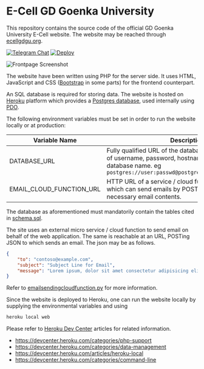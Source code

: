 # E-Cell GD Goenka University

This repository contains the source code of the official GD Goenka University E-Cell website. The website may be reached through [ecellgdgu.org](https://ecellgdgu.org).

[![Telegram Chat](https://patrolavia.github.io/telegram-badge/chat.svg)](https://t.me/joinchat/KZMgcRCeXtux-MVuJ_gJ3A) [![Deploy](https://www.herokucdn.com/deploy/button.svg)](https://heroku.com/deploy)

![Frontpage Screenshot](https://i.imgur.com/9O6pYlj.png)

The website have been written using PHP for the server side. It uses HTML, JavaScript and CSS ([Bootstrap](https://getbootstrap.com) in some parts) for the frontend counterpart.

An SQL database is required for storing data. The website is hosted on [Heroku](https://heroku.com) platform which provides a [Postgres database](https://www.heroku.com/postgres), used internally using [PDO](http://php.net/manual/en/book.pdo.php).

The following environment variables must be set in order to run the website locally or at production:

| Variable Name | Description |
| --- | --- |
| DATABASE_URL | Fully qualified URL of the database connection inclusive of username, password, hostname, port number, database name. eg `postgres://user:passwd@postgres.host:5432/mydatabase` |
| EMAIL_CLOUD_FUNCTION_URL | HTTP URL of a service / cloud function / micro service which can send emails by POSTing JSON with necessary email contents. |

The database as aforementioned must mandatorily contain the tables cited in [schema.sql](./schema.sql).

The site uses an external micro service / cloud function to send email on behalf of the web application. The same is reachable at an URL, POSTing JSON to which sends an email. The json may be as follows.
```json
{
    "to": "contoso@example.com",
    "subject": "Subject Line for Email",
    "message": "Lorem ipsum, dolor sit amet consectetur adipisicing elit. Illo rem repudiandae architecto accusantium ad veritatis consectetur quibusdam assumenda, qui officia soluta!"
}
```
Refer to [emailsendingcloudfunction.py](./emailsendingcloudfunction.py) for more information.

Since the website is deployed to Heroku, one can run the website locally by supplying the environmental variables and using 
```bash
heroku local web
```

Please refer to [Heroku Dev Center](https://devcenter.heroku.com/) articles for related information.
- https://devcenter.heroku.com/categories/php-support
- https://devcenter.heroku.com/categories/data-management
- https://devcenter.heroku.com/articles/heroku-local
- https://devcenter.heroku.com/categories/command-line
